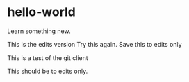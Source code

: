 # hello-world
Learn something new.


This is the edits version
Try this again.
Save this to edits only



This is a test of the git client

This should be to edits only.